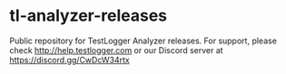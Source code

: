 # tl-analyzer-releases
Public repository for TestLogger Analyzer releases. For support, please check http://help.testlogger.com or our Discord server at https://discord.gg/CwDcW34rtx
